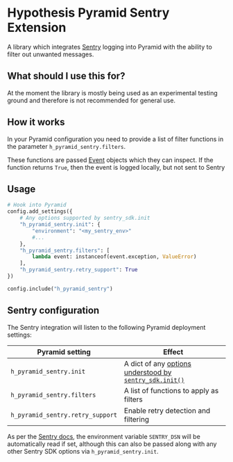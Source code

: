 Hypothesis Pyramid Sentry Extension
===================================

A library which integrates [Sentry](https://sentry.io) logging into Pyramid
with the ability to filter out unwanted messages.

What should I use this for?
---------------------------

At the moment the library is mostly being used as an experimental testing
ground and therefore is not recommended for general use.

How it works
------------

In your Pyramid configuration you need to provide a list of filter functions
in the parameter `h_pyramid_sentry.filters`.

These functions are passed [Event](h_pyramid_sentry/event.py) objects which
they can inspect. If the function returns `True`, then the event is logged
locally, but not sent to Sentry

Usage
-----

```python
# Hook into Pyramid
config.add_settings({
    # Any options supported by sentry_sdk.init
    "h_pyramid_sentry.init": {
        "environment": "<my_sentry_env>"
        #...
    },
    "h_pyramid_sentry.filters": [
        lambda event: instanceof(event.exception, ValueError)
    ],
    "h_pyramid_sentry.retry_support": True
})

config.include("h_pyramid_sentry")
```

Sentry configuration
--------------------

The Sentry integration will listen to the following Pyramid deployment settings:

| Pyramid setting        | Effect |
|------------------------|---------------|
| `h_pyramid_sentry.init` | A dict of any [options understood by `sentry_sdk.init()`](https://docs.sentry.io/error-reporting/configuration/?platform=javascript#common-options) |
| `h_pyramid_sentry.filters` | A list of functions to apply as filters |
| `h_pyramid_sentry.retry_support` | Enable retry detection and filtering |

As per the [Sentry docs](https://docs.sentry.io/error-reporting/configuration/?platform=python#dsn), the
environment variable `SENTRY_DSN` will be automatically read if set, although this can
also be passed along with any other Sentry SDK options via `h_pyramid_sentry.init`.